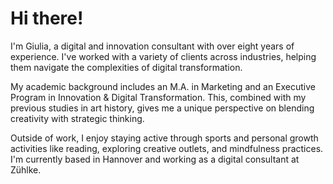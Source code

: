 # Hi there! 
I'm Giulia, a digital and innovation consultant with over eight years of experience. I've worked with a variety of clients across industries, helping them navigate the complexities of digital transformation.

My academic background includes an M.A. in Marketing and an Executive Program in Innovation & Digital Transformation. This, combined with my previous studies in art history, gives me a unique perspective on blending creativity with strategic thinking.

Outside of work, I enjoy staying active through sports and personal growth activities like reading, exploring creative outlets, and mindfulness practices.
I'm currently based in Hannover and working as a digital consultant at Zühlke.
